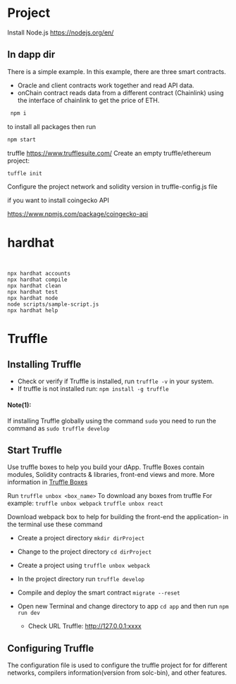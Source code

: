 #  Project

Install Node.js https://nodejs.org/en/



## In dapp dir 
There is a simple example. In this example, there are three smart contracts. 
- Oracle and client contracts work together and read API data.
- onChain contract reads data from a different contract (Chainlink) using the interface of chainlink to get the price of ETH.


```sh
 npm i
```
to install all packages then run
```sh
npm start
```



truffle  https://www.trufflesuite.com/
Create an empty truffle/ethereum project: 
```sh 
tuffle init 
```

Configure the project network and solidity version in truffle-config.js file

if you want to install coingecko API

https://www.npmjs.com/package/coingecko-api




# hardhat 

```shell


npx hardhat accounts
npx hardhat compile
npx hardhat clean
npx hardhat test
npx hardhat node
node scripts/sample-script.js
npx hardhat help
```


# Truffle
## Installing Truffle
* Check or verify if Truffle is installed, run ```truffle -v``` in your system.
* If truffle is not installed run: ```npm install -g truffle ```
#### Note(1):
If installing Truffle globally using the command ```sudo``` you need to run the command as ```sudo truffle develop```
 

## Start Truffle 
Use truffle boxes to help you build your dApp. Truffle Boxes contain modules, Solidity contracts & libraries, front-end views and more. More information in [Truffle Boxes](https://www.trufflesuite.com/boxes)

Run ```truffle unbox <box_name>``` To download any boxes from truffle 
For example:
```truffle unbox webpack```
```truffle unbox react```

Download webpack box to help for building the front-end the application- in the terminal use these command
* Create a project directory ```mkdir dirProject```
* Change to the project directory ```cd dirProject```
* Create a project using ```truffle unbox webpack```
* In the project directory run ```truffle develop``` 
* Compile and deploy the smart contract ```migrate --reset```
* Open new Terminal and change directory to app ```cd app``` and then run ```npm run dev```

    * Check URL Truffle: http://127.0.0.1:xxxx


## Configuring Truffle
The configuration file is used to configure the truffle project for for different networks, compilers information(version from solc-bin), and other features. 